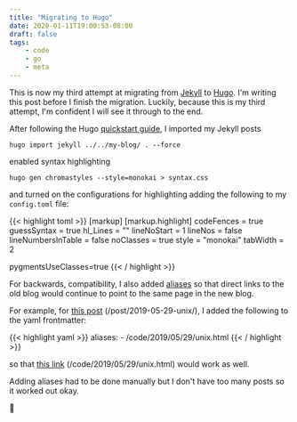 ```yaml
---
title: "Migrating to Hugo"
date: 2020-01-11T19:00:53-08:00
draft: false
tags:
    - code
    - go
    - meta
---
```


This is now my third attempt at migrating from [Jekyll](https://jekyllrb.com/) to [Hugo](https://gohugo.io/). I'm writing this post before I finish the migration. Luckily, because this is my third attempt, I'm confident I will see it through to the end.

After following the Hugo [quickstart guide](https://gohugo.io/getting-started/quick-start/), I imported my Jekyll posts

```
hugo import jekyll ../../my-blog/ . --force
```

enabled syntax highlighting

```
hugo gen chromastyles --style=monokai > syntax.css
```

and turned on the configurations for highlighting adding the following to my `config.toml` file:

{{< highlight toml >}}
[markup]
  [markup.highlight]
    codeFences = true
    guessSyntax = true
    hl_Lines = ""
    lineNoStart = 1
    lineNos = false
    lineNumbersInTable = false
    noClasses = true
    style = "monokai"
    tabWidth = 2

pygmentsUseClasses=true
{{< / highlight >}}

For backwards, compatibility, I also added [aliases](https://gohugo.io/content-management/urls/#yaml-front-matter) so that direct links to the old blog would continue to point to the same page in the new blog.

For example, for [this post](/post/2019-05-29-unix/) (/post/2019-05-29-unix/), I added the following to the yaml frontmatter:

{{< highlight yaml >}}
aliases:
    - /code/2019/05/29/unix.html
{{< / highlight >}}

so that [this link](/code/2019/05/29/unix.html) (/code/2019/05/29/unix.html) would work as well.

Adding aliases had to be done manually but I don't have too many posts so it worked out okay.

🍻
